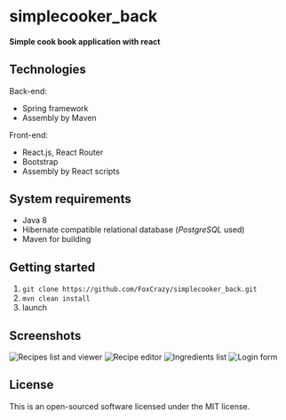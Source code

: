 # simplecooker_back

#### Simple cook book application with react

## Technologies
Back-end:
* Spring framework
* Assembly by Maven

Front-end:
* React.js, React Router
* Bootstrap
* Assembly by React scripts

## System requirements
* Java 8
* Hibernate compatible relational database (_PostgreSQL_ used)
* Maven for building

## Getting started
1. `git clone https://github.com/FoxCrazy/simplecooker_back.git`
2. `mvn clean install`
3. launch

## Screenshots

![Recipes list and viewer](https://i.ibb.co/DKYY8sw/image.png)
![Recipe editor](https://i.ibb.co/xjGjFm0/image.png)
![Ingredients list](https://i.ibb.co/5xPGBrh/image.png)
![Login form](https://i.ibb.co/VmkyxRD/image.png)

## License
This is an open-sourced software licensed under the MIT license.
